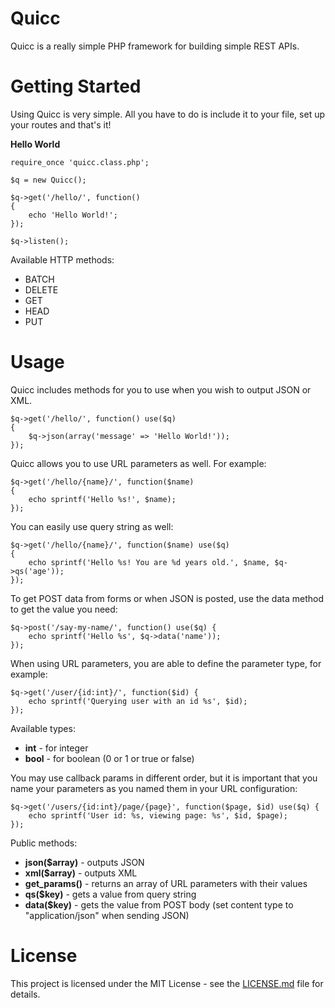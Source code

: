 # Quicc
Quicc is a really simple PHP framework for building simple REST APIs.

# Getting Started
Using Quicc is very simple. All you have to do is include it to your file, set up your routes and that's it!

**Hello World**

```
require_once 'quicc.class.php';

$q = new Quicc();

$q->get('/hello/', function()
{
    echo 'Hello World!';
});

$q->listen();
```

Available HTTP methods:

* BATCH
* DELETE
* GET
* HEAD
* PUT

# Usage

Quicc includes methods for you to use when you wish to output JSON or XML.

```
$q->get('/hello/', function() use($q)
{
    $q->json(array('message' => 'Hello World!'));
});
```

Quicc allows you to use URL parameters as well. For example:

```
$q->get('/hello/{name}/', function($name)
{
    echo sprintf('Hello %s!', $name);
});
```

You can easily use query string as well:

```
$q->get('/hello/{name}/', function($name) use($q)
{
    echo sprintf('Hello %s! You are %d years old.', $name, $q->qs('age'));
});
```

To get POST data from forms or when JSON is posted, use the data method to get the value you need:

```
$q->post('/say-my-name/', function() use($q) {
    echo sprintf('Hello %s', $q->data('name'));
});
```

When using URL parameters, you are able to define the parameter type, for example:

```
$q->get('/user/{id:int}/', function($id) {
    echo sprintf('Querying user with an id %s', $id);
});
```

Available types:
* **int** - for integer
* **bool** - for boolean (0 or 1 or true or false)

You may use callback params in different order, but it is important that you name your parameters as you named them in your URL configuration:

```
$q->get('/users/{id:int}/page/{page}', function($page, $id) use($q) {
    echo sprintf('User id: %s, viewing page: %s', $id, $page);
});
```

Public methods:

* **json($array)** - outputs JSON
* **xml($array)** - outputs XML
* **get_params()** - returns an array of URL parameters with their values
* **qs($key)** - gets a value from query string
* **data($key)** - gets the value from POST body (set content type to "application/json" when sending JSON)


# License
This project is licensed under the MIT License - see the [LICENSE.md](LICENSE.md) file for details.